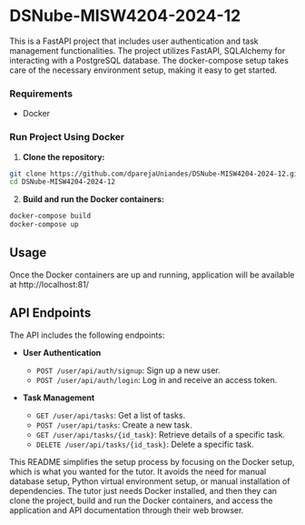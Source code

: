 # DSNube-MISW4204-2024-12

This is a FastAPI project that includes user authentication and task management functionalities. The project utilizes FastAPI, SQLAlchemy for interacting with a PostgreSQL database. The docker-compose setup takes care of the necessary environment setup, making it easy to get started.

### Requirements

- Docker

### Run Project Using Docker

1. **Clone the repository:**
```bash
git clone https://github.com/dparejaUniandes/DSNube-MISW4204-2024-12.git
cd DSNube-MISW4204-2024-12
```

2. **Build and run the Docker containers:**
```bash
docker-compose build
docker-compose up
```

## Usage

Once the Docker containers are up and running, application will be available at http://localhost:81/

## API Endpoints

The API includes the following endpoints:

- **User Authentication**
    - `POST /user/api/auth/signup`: Sign up a new user.
    - `POST /user/api/auth/login`: Log in and receive an access token.

- **Task Management**
    - `GET /user/api/tasks`: Get a list of tasks.
    - `POST /user/api/tasks`: Create a new task.
    - `GET /user/api/tasks/{id_task}`: Retrieve details of a specific task.
    - `DELETE /user/api/tasks/{id_task}`: Delete a specific task.


This README simplifies the setup process by focusing on the Docker setup, which is what you wanted for the tutor. It avoids the need for manual database setup, Python virtual environment setup, or manual installation of dependencies. The tutor just needs Docker installed, and then they can clone the project, build and run the Docker containers, and access the application and API documentation through their web browser.
